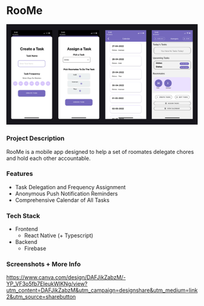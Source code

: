 # RooMe
![screenshots](roome-picture.png)
### Project Description
RooMe is a mobile app designed to help a set of roomates delegate chores and hold each other accountable.
### Features
  * Task Delegation and Frequency Assignment
  * Anonymous Push Notification Reminders
  * Comprehensive Calendar of All Tasks

### Tech Stack
 * Frontend
   * React Native (+ Typescript)
 * Backend
   * Firebase


### Screenshots + More Info
https://www.canva.com/design/DAFJikZabzM/-YP_VF3o5fb7EIeukWlKNg/view?utm_content=DAFJikZabzM&utm_campaign=designshare&utm_medium=link2&utm_source=sharebutton


